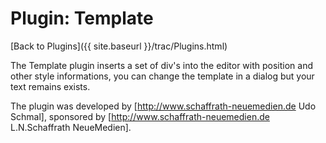 # Plugin: Template

[Back to Plugins]({{ site.baseurl }}/trac/Plugins.html)

The Template plugin inserts a set of div's into the editor with position and other style informations, you can change the template in a dialog but your text remains exists.

The plugin was developed by [http://www.schaffrath-neuemedien.de Udo Schmal], sponsored by [http://www.schaffrath-neuemedien.de L.N.Schaffrath NeueMedien].
